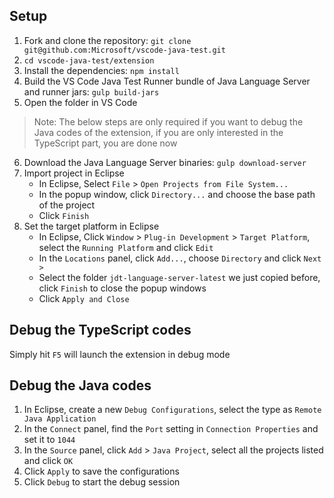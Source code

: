 ## Setup
1. Fork and clone the repository: `git clone git@github.com:Microsoft/vscode-java-test.git`
2. `cd vscode-java-test/extension`
3. Install the dependencies: `npm install`
4. Build the VS Code Java Test Runner bundle of Java Language Server and runner jars: `gulp build-jars`
5. Open the folder in VS Code
> Note: The below steps are only required if you want to debug the Java codes of the extension, if you are only interested in the TypeScript part, you are done now
6. Download the Java Language Server binaries: `gulp download-server`
7. Import project in Eclipse
    - In Eclipse, Select `File` > `Open Projects from File System...`
    - In the popup window, click `Directory...` and choose the base path of the project
    - Click `Finish`
8. Set the target platform in Eclipse
    - In Eclipse, Click `Window` > `Plug-in Development` > `Target Platform`, select the `Running Platform` and click `Edit`
    - In the `Locations` panel, click `Add...`, choose `Directory` and click `Next >`
    - Select the folder `jdt-language-server-latest` we just copied before, click `Finish` to close the popup windows
    - Click `Apply and Close`

## Debug the TypeScript codes
Simply hit `F5` will launch the extension in debug mode

## Debug the Java codes
1. In Eclipse, create a new `Debug Configurations`, select the type as `Remote Java Application`
2. In the `Connect` panel, find the `Port` setting in `Connection Properties` and set it to `1044`
3. In the `Source` panel, click `Add` > `Java Project`, select all the projects listed and click `OK`
3. Click `Apply` to save the configurations
4. Click `Debug` to start the debug session
